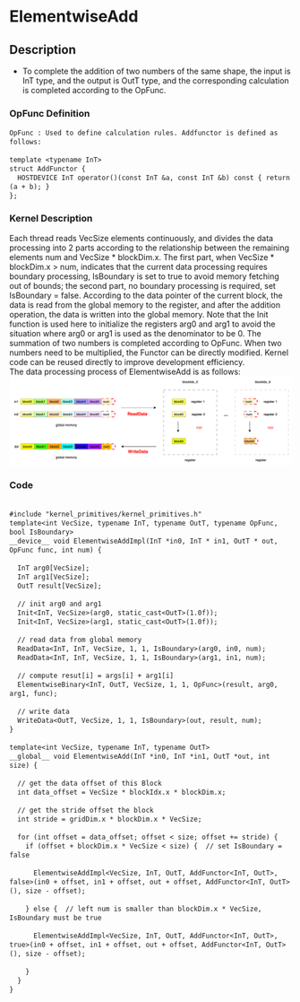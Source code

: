 # ElementwiseAdd
## Description
+ To complete the addition of two numbers of the same shape, the input is InT type, and the output is OutT type, and the corresponding calculation is completed according to the OpFunc.

### OpFunc Definition

```
OpFunc : Used to define calculation rules. Addfunctor is defined as follows:

template <typename InT>
struct AddFunctor {
  HOSTDEVICE InT operator()(const InT &a, const InT &b) const { return (a + b); }
};

```
### Kernel Description
Each thread reads VecSize elements continuously, and divides the data processing into 2 parts according to the relationship between the remaining elements num and VecSize * blockDim.x. The first part, when VecSize * blockDim.x > num, indicates that the current data processing requires boundary processing, IsBoundary is set to true to avoid memory fetching out of bounds; the second part, no boundary processing is required, set IsBoundary = false. According to the data pointer of the current block, the data is read from the global memory to the register, and after the addition operation, the data is written into the global memory. Note that the Init function is used here to initialize the registers arg0 and arg1 to avoid the situation where arg0 or arg1 is used as the denominator to be 0. The summation of two numbers is completed according to OpFunc. When two numbers need to be multiplied, the Functor can be directly modified. Kernel code can be reused directly to improve development efficiency. </br>
The data processing process of ElementwiseAdd is as follows:</br>
![ElementwiseAdd](./images/example_add.png)

### Code

```

#include "kernel_primitives/kernel_primitives.h"
template<int VecSize, typename InT, typename OutT, typename OpFunc, bool IsBoundary>
__device__ void ElementwiseAddImpl(InT *in0, InT * in1, OutT * out, OpFunc func, int num) {

  InT arg0[VecSize];
  InT arg1[VecSize];
  OutT result[VecSize];

  // init arg0 and arg1
  Init<InT, VecSize>(arg0, static_cast<OutT>(1.0f));
  Init<InT, VecSize>(arg1, static_cast<OutT>(1.0f));

  // read data from global memory
  ReadData<InT, InT, VecSize, 1, 1, IsBoundary>(arg0, in0, num);
  ReadData<InT, InT, VecSize, 1, 1, IsBoundary>(arg1, in1, num);

  // compute resut[i] = args[i] + arg1[i]
  ElementwiseBinary<InT, OutT, VecSize, 1, 1, OpFunc>(result, arg0, arg1, func);

  // write data
  WriteData<OutT, VecSize, 1, 1, IsBoundary>(out, result, num);
}

template<int VecSize, typename InT, typename OutT>
__global__ void ElementwiseAdd(InT *in0, InT *in1, OutT *out, int size) {

  // get the data offset of this Block
  int data_offset = VecSize * blockIdx.x * blockDim.x;

  // get the stride offset the block
  int stride = gridDim.x * blockDim.x * VecSize;

  for (int offset = data_offset; offset < size; offset += stride) {
    if (offset + blockDim.x * VecSize < size) {  // set IsBoundary = false

      ElementwiseAddImpl<VecSize, InT, OutT, AddFunctor<InT, OutT>, false>(in0 + offset, in1 + offset, out + offset, AddFunctor<InT, OutT>(), size - offset);

    } else {  // left num is smaller than blockDim.x * VecSize, IsBoundary must be true

      ElementwiseAddImpl<VecSize, InT, OutT, AddFunctor<InT, OutT>, true>(in0 + offset, in1 + offset, out + offset, AddFunctor<InT, OutT>(), size - offset);

    }
  }
}

```
